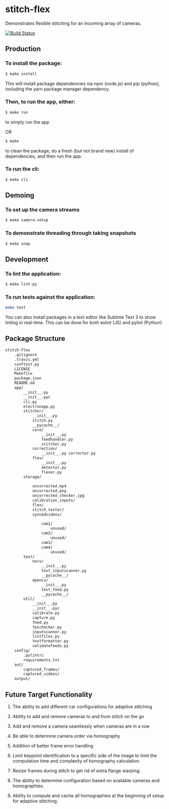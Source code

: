 # stitch-flex
Demonstrates flexible stitching for an incoming array of cameras.

[![Build Status](https://travis-ci.org/360ls/stitch-flex.svg?branch=master)](https://travis-ci.org/360ls/stitch-flex)

## Production

### To install the package:

```bash
$ make install
```

This will install package dependencies via npm (node.js) and pip (python), including the yarn package manager dependency.

### Then, to run the app, either:

```bash
$ make run
```
to simply run the app

OR

```bash
$ make
```

to clean the package, do a fresh (but not brand new) install of dependencies, and then run the app.

### To run the cli:
```bash
$ make cli
```

## Demoing

### To set up the camera streams
```bash
$ make camera-setup
```

### To demonstrate threading through taking snapshots
```bash
$ make snap
```

## Development

### To lint the application:

```bash
$ make lint-py
```

### To run tests against the application:

```bash
make test
```

You can also install packages in a text editor like Sublime Text 3 to show linting in real-time. This can be done for both eslint (JS) and pylint (Python)

## Package Structure
```bash
stitch-flex
    .gitignore
    .travis.yml
    conftest.py
    LICENSE
    Makefile
    package.json
    README.md
    app/
        __init__.py
        __init__.pyc
        cli.py
        electronapp.py
        stitcher/
            __init__.py
            stitch.py
            __pycache__/
            core/
                __init__.py
                feedhandler.py
                stitcher.py
            correction/
                __init__.py corrector.py
            flex/
                __init__.py
                detector.py
                flexor.py
        storage/
   
            uncorrected.mp4
            uncorrected.png
            uncorrected_checker.jpg
            calibration_inputs/
            flex/
            stitch_tester/
            syncedvideos/
       
                cam1/
                    unused/
                cam2/
                    unused/
                cam3/
                cam4/
                    unused/
        test/
            nocv/
                __init__.py
                test_inputscanner.py
                __pycache__/
            opencv/
                __init__.py
                test_feed.py
                __pycache__/
        util/
            __init__.py
            __init__.pyc
            calibrate.py
            capture.py
            feed.py
            fpschecker.py
            inputscanner.py
            listfiles.py
            textformatter.py
            validatefeeds.py
    config/
        .pylintrc
        requirements.txt
    out/
        captured_frames/
        captured_videos/
    output/
```

## Future Target Functionality
1. The ability to add different car configurations for adaptive stitching

2. Ability to add and remove cameras to and from stitch on the go

3. Add and remove a camera seamlessly when cameras are in a row

4. Be able to determine camera order via homography

5. Addition of better frame error handling

6. Limit keypoint identification to a specific side of the image to limit the computation time and complexity of homography calculation.

7. Resize frames during stitch to get rid of extra flange warping.

8. The ability to determine configuration based on available cameras and homographies.

9. Ability to compute and cache all homographies at the beginning of setup for adaptive stitching. 

